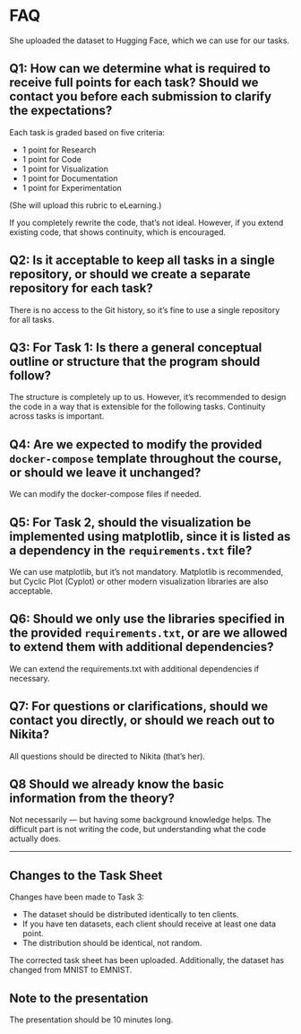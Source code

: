 # FAQ

She uploaded the dataset to Hugging Face, which we can use for our tasks.

## Q1: How can we determine what is required to receive full points for each task? Should we contact you before each submission to clarify the expectations?

Each task is graded based on five criteria:

- 1 point for Research
- 1 point for Code
- 1 point for Visualization
- 1 point for Documentation
- 1 point for Experimentation

(She will upload this rubric to eLearning.)

If you completely rewrite the code, that’s not ideal. However, if you extend existing code, that shows continuity, which is encouraged.

## Q2: Is it acceptable to keep all tasks in a single repository, or should we create a separate repository for each task?

There is no access to the Git history, so it’s fine to use a single repository for all tasks.

## Q3: For Task 1: Is there a general conceptual outline or structure that the program should follow?

The structure is completely up to us. However, it’s recommended to design the code in a way that is extensible for the following tasks.
Continuity across tasks is important.

## Q4: Are we expected to modify the provided `docker-compose` template throughout the course, or should we leave it unchanged?

We can modify the docker-compose files if needed.

## Q5: For Task 2, should the visualization be implemented using **matplotlib**, since it is listed as a dependency in the `requirements.txt` file?

We can use matplotlib, but it’s not mandatory.
Matplotlib is recommended, but Cyclic Plot (Cyplot) or other modern visualization libraries are also acceptable.

## Q6: Should we only use the libraries specified in the provided `requirements.txt`, or are we allowed to extend them with additional dependencies?

We can extend the requirements.txt with additional dependencies if necessary.

## Q7: For questions or clarifications, should we contact **you** directly, or should we reach out to **Nikita**?

All questions should be directed to Nikita (that’s her).

## Q8 Should we already know the basic information from the theory?

Not necessarily — but having some background knowledge helps.
The difficult part is not writing the code, but understanding what the code actually does.

---

## Changes to the Task Sheet

Changes have been made to Task 3:

- The dataset should be distributed identically to ten clients.
- If you have ten datasets, each client should receive at least one data point.
- The distribution should be identical, not random.

The corrected task sheet has been uploaded.
Additionally, the dataset has changed from MNIST to EMNIST.

## Note to the presentation

The presentation should be 10 minutes long.
